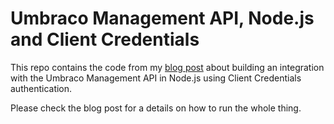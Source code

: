 # Umbraco Management API, Node.js and Client Credentials

This repo contains the code from my [blog post](https://kjac.dev/posts/consuming-the-management-api/) about building an integration with the Umbraco Management API in Node.js using Client Credentials authentication.

Please check the blog post for a details on how to run the whole thing.
